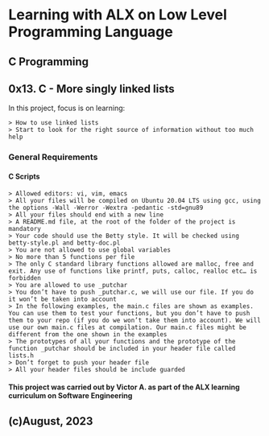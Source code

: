 # Learning with ALX on Low Level Programming Language
## C Programming
## 0x13. C - More singly linked lists

In this project, focus is on learning:

	> How to use linked lists
	> Start to look for the right source of information without too much help

### General Requirements

#### C Scripts

	> Allowed editors: vi, vim, emacs
	> All your files will be compiled on Ubuntu 20.04 LTS using gcc, using the options -Wall -Werror -Wextra -pedantic -std=gnu89
	> All your files should end with a new line
	> A README.md file, at the root of the folder of the project is mandatory
	> Your code should use the Betty style. It will be checked using betty-style.pl and betty-doc.pl
	> You are not allowed to use global variables
	> No more than 5 functions per file
	> The only C standard library functions allowed are malloc, free and exit. Any use of functions like printf, puts, calloc, realloc etc… is forbidden
	> You are allowed to use _putchar
	> You don’t have to push _putchar.c, we will use our file. If you do it won’t be taken into account
	> In the following examples, the main.c files are shown as examples. You can use them to test your functions, but you don’t have to push them to your repo (if you do we won’t take them into account). We will use our own main.c files at compilation. Our main.c files might be different from the one shown in the examples
	> The prototypes of all your functions and the prototype of the function _putchar should be included in your header file called lists.h
	> Don’t forget to push your header file
	> All your header files should be include guarded

#### This project was carried out by Victor A. as part of the ALX learning curriculum on Software Engineering

## (c)August, 2023
